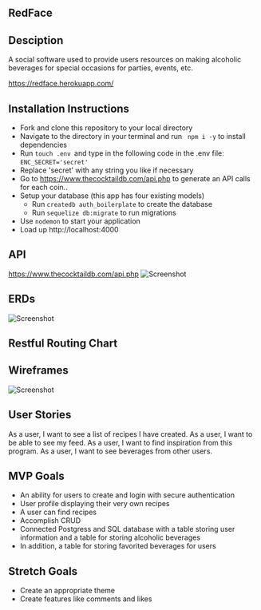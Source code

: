 ## RedFace

## Desciption
A social software used to provide users resources on making alcoholic beverages for special occasions for parties, events, etc.

https://redface.herokuapp.com/

## Installation Instructions
* Fork and clone this repository to your local directory
* Navigate to the directory in your terminal and run ` npm i -y` to install dependencies
* Run `touch .env `and type in the following code in the .env file:
``` ENC_SECRET='secret' ```
* Replace 'secret' with any string you like if necessary
* Go to https://www.thecocktaildb.com/api.php to generate an API calls for each coin..
* Setup your database (this app has four existing models)
  * Run `createdb auth_boilerplate` to create the database
  * Run `sequelize db:migrate` to run migrations
* Use `nodemon` to start your application
* Load up http://localhost:4000

## API
https://www.thecocktaildb.com/api.php
![Screenshot](./img/myApi.png)

## ERDs
![Screenshot](./img/myERDv2.png)

## Restful Routing Chart


## Wireframes
![Screenshot](./img/myWireframe.png)

## User Stories
As a user, I want to see a list of recipes I have created.
As a user, I want to be able to see my feed.
As a user, I want to find inspiration from this program.
As a user, I want to see beverages from other users.

## MVP Goals
- An ability for users to create and login with secure authentication
- User profile displaying their very own recipes
- A user can find recipes 
- Accomplish CRUD
- Connected Postgress and SQL database with a table storing user information and a table for storing alcoholic beverages
- In addition, a table for storing favorited beverages for users

## Stretch Goals
- Create an appropriate theme
- Create features like comments and likes
